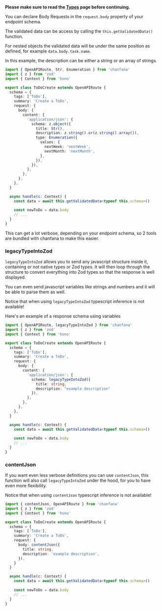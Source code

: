 **Please make sure to read the [Types](../types.md) page before continuing.**


You can declare Body Requests in the `request.body` property of your endpoint schema.

The validated data can be access by calling the `this.getValidatedData()` function.

For nested objects the validated data will be under the same position as defined, for example `data.body.task.name`.

In this example, the description can be either a string or an array of strings.

```ts hl_lines="10-25"
import { OpenAPIRoute, Str, Enumeration } from 'chanfana'
import { z } from 'zod'
import { Context } from 'hono'

export class ToDoCreate extends OpenAPIRoute {
  schema = {
    tags: ['ToDo'],
    summary: 'Create a ToDo',
    request: {
      body: {
        content: {
          'application/json': {
            schema: z.object({
              title: Str(),
              description: z.string().or(z.string().array()),
              type: Enumeration({
                values: {
                  nextWeek: 'nextWeek',
                  nextMonth: 'nextMonth',
                },
              }),
            }),
          },
        },
      },
    },
  }

  async handle(c: Context) {
    const data = await this.getValidatedData<typeof this.schema>()
    
    const newToDo = data.body
    // ...
  }
}
```

This can get a lot verbose, depending on your endpoint schema, so 2 tools are bundled with chanfana to make this easier.

### legacyTypeIntoZod

`legacyTypeIntoZod` allows you to send any javascript structure inside it, containing or not native types or Zod types.
It will then loop through the structure to convert everything into Zod types so that the response is well displayed.

You can even send javascript variables like strings and numbers and it will be able to parse them as well.

Notice that when using `legacyTypeIntoZod` typescript inference is not available!

Here's an example of a response schema using variables

```ts hl_lines="10-19"
import { OpenAPIRoute, legacyTypeIntoZod } from 'chanfana'
import { z } from 'zod'
import { Context } from 'hono'

export class ToDoCreate extends OpenAPIRoute {
  schema = {
    tags: ['ToDo'],
    summary: 'Create a ToDo',
    request: {
      body: {
        content: {
          'application/json': {
            schema: legacyTypeIntoZod({
              title: string,
              description: "example description"
            }),
          },
        },
      },
    },
  }

  async handle(c: Context) {
    const data = await this.getValidatedData<typeof this.schema>()
    
    const newToDo = data.body
    // ...
  }
}
```

### contentJson

If you want even less verbose definitions you can use `contentJson`, this function will also call `legacyTypeIntoZod`
under the hood, for you to have even more flexibility.

Notice that when using `contentJson` typescript inference is not available!

```ts hl_lines="10-13"
import { contentJson, OpenAPIRoute } from 'chanfana'
import { z } from 'zod'
import { Context } from 'hono'

export class ToDoCreate extends OpenAPIRoute {
  schema = {
    tags: ['ToDo'],
    summary: 'Create a ToDo',
    request: {
      body: contentJson({
        title: string,
        description: 'example description',
      }),
    }
  }

  async handle(c: Context) {
    const data = await this.getValidatedData<typeof this.schema>()
    
    const newToDo = data.body
    // ...
  }
}
```
